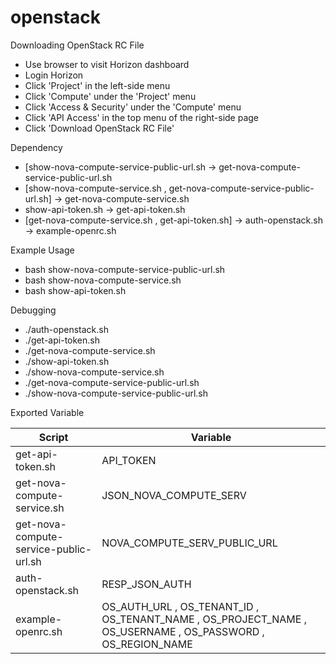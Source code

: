 # openstack

Downloading OpenStack RC File
- Use browser to visit Horizon dashboard
- Login Horizon
- Click 'Project' in the left-side menu
- Click 'Compute' under the 'Project' menu
- Click 'Access & Security' under the 'Compute' menu
- Click 'API Access' in the top menu of the right-side page
- Click 'Download OpenStack RC File'

Dependency
- [show-nova-compute-service-public-url.sh -> get-nova-compute-service-public-url.sh
- [show-nova-compute-service.sh , get-nova-compute-service-public-url.sh] -> get-nova-compute-service.sh
- show-api-token.sh -> get-api-token.sh
- [get-nova-compute-service.sh , get-api-token.sh] -> auth-openstack.sh -> example-openrc.sh
 
Example Usage
- bash show-nova-compute-service-public-url.sh
- bash show-nova-compute-service.sh
- bash show-api-token.sh

Debugging
- ./auth-openstack.sh
- ./get-api-token.sh
- ./get-nova-compute-service.sh
- ./show-api-token.sh
- ./show-nova-compute-service.sh
- ./get-nova-compute-service-public-url.sh
- ./show-nova-compute-service-public-url.sh

Exported Variable

| Script  | Variable |
| ------------- | ------------- |
| get-api-token.sh  | API_TOKEN  |
| get-nova-compute-service.sh  | JSON_NOVA_COMPUTE_SERV  |
| get-nova-compute-service-public-url.sh  | NOVA_COMPUTE_SERV_PUBLIC_URL  |
| auth-openstack.sh  | RESP_JSON_AUTH  |
| example-openrc.sh  | OS_AUTH_URL , OS_TENANT_ID , OS_TENANT_NAME , OS_PROJECT_NAME , OS_USERNAME , OS_PASSWORD , OS_REGION_NAME  |

